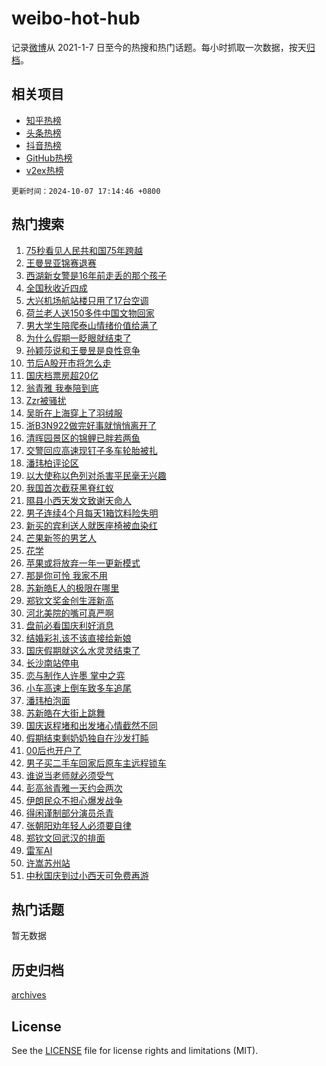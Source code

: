 # weibo-hot-hub

记录[微博](https://www.weibo.com)从 2021-1-7 日至今的热搜和热门话题。每小时抓取一次数据，按天[归档](archives)。

## 相关项目

- [知乎热榜](https://github.com/lonnyzhang423/zhihu-hot-hub)
- [头条热榜](https://github.com/lonnyzhang423/toutiao-hot-hub)
- [抖音热榜](https://github.com/lonnyzhang423/douyin-hot-hub)
- [GitHub热榜](https://github.com/lonnyzhang423/github-hot-hub)
- [v2ex热榜](https://github.com/lonnyzhang423/v2ex-hot-hub)


`更新时间：2024-10-07 17:14:46 +0800`

## 热门搜索

1. [75秒看见人民共和国75年跨越](https://m.weibo.cn/search?containerid=100103type%3D1%26t%3D10%26q%3D%2375%E7%A7%92%E7%9C%8B%E8%A7%81%E4%BA%BA%E6%B0%91%E5%85%B1%E5%92%8C%E5%9B%BD75%E5%B9%B4%E8%B7%A8%E8%B6%8A%23&stream_entry_id=51&isnewpage=1&extparam=seat%3D1%26pos%3D0%26cate%3D10103%26stream_entry_id%3D51%26c_type%3D51%26filter_type%3Drealtimehot%26dgr%3D0%26q%3D%252375%25E7%25A7%2592%25E7%259C%258B%25E8%25A7%2581%25E4%25BA%25BA%25E6%25B0%2591%25E5%2585%25B1%25E5%2592%258C%25E5%259B%25BD75%25E5%25B9%25B4%25E8%25B7%25A8%25E8%25B6%258A%2523%26display_time%3D1728292485%26pre_seqid%3D17282924858130118344939)
1. [王曼昱亚锦赛退赛](https://m.weibo.cn/search?containerid=100103type%3D1%26t%3D10%26q%3D%23%E7%8E%8B%E6%9B%BC%E6%98%B1%E4%BA%9A%E9%94%A6%E8%B5%9B%E9%80%80%E8%B5%9B%23&stream_entry_id=31&isnewpage=1&extparam=seat%3D1%26band_rank%3D1%26cate%3D5001%26q%3D%2523%25E7%258E%258B%25E6%259B%25BC%25E6%2598%25B1%25E4%25BA%259A%25E9%2594%25A6%25E8%25B5%259B%25E9%2580%2580%25E8%25B5%259B%2523%26lcate%3D5001%26realpos%3D1%26c_type%3D31%26stream_entry_id%3D31%26flag%3D1%26filter_type%3Drealtimehot%26dgr%3D0%26pos%3D0%26display_time%3D1728292485%26pre_seqid%3D17282924858130118344939)
1. [西湖新女警是16年前走丢的那个孩子](https://m.weibo.cn/search?containerid=100103type%3D1%26t%3D10%26q%3D%23%E8%A5%BF%E6%B9%96%E6%96%B0%E5%A5%B3%E8%AD%A6%E6%98%AF16%E5%B9%B4%E5%89%8D%E8%B5%B0%E4%B8%A2%E7%9A%84%E9%82%A3%E4%B8%AA%E5%AD%A9%E5%AD%90%23&stream_entry_id=31&isnewpage=1&extparam=seat%3D1%26band_rank%3D2%26cate%3D5001%26q%3D%2523%25E8%25A5%25BF%25E6%25B9%2596%25E6%2596%25B0%25E5%25A5%25B3%25E8%25AD%25A6%25E6%2598%25AF16%25E5%25B9%25B4%25E5%2589%258D%25E8%25B5%25B0%25E4%25B8%25A2%25E7%259A%2584%25E9%2582%25A3%25E4%25B8%25AA%25E5%25AD%25A9%25E5%25AD%2590%2523%26lcate%3D5001%26realpos%3D2%26c_type%3D31%26stream_entry_id%3D31%26flag%3D32768%26filter_type%3Drealtimehot%26dgr%3D0%26pos%3D1%26display_time%3D1728292485%26pre_seqid%3D17282924858130118344939)
1. [全国秋收近四成](https://m.weibo.cn/search?containerid=100103type%3D1%26t%3D10%26q%3D%23%E5%85%A8%E5%9B%BD%E7%A7%8B%E6%94%B6%E8%BF%91%E5%9B%9B%E6%88%90%23&stream_entry_id=31&isnewpage=1&extparam=seat%3D1%26band_rank%3D3%26cate%3D5001%26q%3D%2523%25E5%2585%25A8%25E5%259B%25BD%25E7%25A7%258B%25E6%2594%25B6%25E8%25BF%2591%25E5%259B%259B%25E6%2588%2590%2523%26lcate%3D5001%26realpos%3D3%26c_type%3D31%26stream_entry_id%3D31%26flag%3D1%26filter_type%3Drealtimehot%26dgr%3D0%26pos%3D2%26display_time%3D1728292485%26pre_seqid%3D17282924858130118344939)
1. [大兴机场航站楼只用了17台空调](https://m.weibo.cn/search?containerid=100103type%3D1%26t%3D10%26q%3D%23%E5%A4%A7%E5%85%B4%E6%9C%BA%E5%9C%BA%E8%88%AA%E7%AB%99%E6%A5%BC%E5%8F%AA%E7%94%A8%E4%BA%8617%E5%8F%B0%E7%A9%BA%E8%B0%83%23&stream_entry_id=31&isnewpage=1&extparam=seat%3D1%26band_rank%3D4%26cate%3D5001%26q%3D%2523%25E5%25A4%25A7%25E5%2585%25B4%25E6%259C%25BA%25E5%259C%25BA%25E8%2588%25AA%25E7%25AB%2599%25E6%25A5%25BC%25E5%258F%25AA%25E7%2594%25A8%25E4%25BA%258617%25E5%258F%25B0%25E7%25A9%25BA%25E8%25B0%2583%2523%26lcate%3D5001%26realpos%3D4%26c_type%3D31%26stream_entry_id%3D31%26flag%3D0%26filter_type%3Drealtimehot%26dgr%3D0%26pos%3D3%26display_time%3D1728292485%26pre_seqid%3D17282924858130118344939)
1. [荷兰老人送150多件中国文物回家](https://m.weibo.cn/search?containerid=100103type%3D1%26t%3D10%26q%3D%23%E8%8D%B7%E5%85%B0%E8%80%81%E4%BA%BA%E9%80%81150%E5%A4%9A%E4%BB%B6%E4%B8%AD%E5%9B%BD%E6%96%87%E7%89%A9%E5%9B%9E%E5%AE%B6%23&stream_entry_id=31&isnewpage=1&extparam=seat%3D1%26band_rank%3D5%26cate%3D5001%26q%3D%2523%25E8%258D%25B7%25E5%2585%25B0%25E8%2580%2581%25E4%25BA%25BA%25E9%2580%2581150%25E5%25A4%259A%25E4%25BB%25B6%25E4%25B8%25AD%25E5%259B%25BD%25E6%2596%2587%25E7%2589%25A9%25E5%259B%259E%25E5%25AE%25B6%2523%26lcate%3D5001%26realpos%3D5%26c_type%3D31%26stream_entry_id%3D31%26flag%3D32768%26filter_type%3Drealtimehot%26dgr%3D0%26pos%3D4%26display_time%3D1728292485%26pre_seqid%3D17282924858130118344939)
1. [男大学生陪爬泰山情绪价值给满了](https://m.weibo.cn/search?containerid=100103type%3D1%26t%3D10%26q%3D%23%E7%94%B7%E5%A4%A7%E5%AD%A6%E7%94%9F%E9%99%AA%E7%88%AC%E6%B3%B0%E5%B1%B1%E6%83%85%E7%BB%AA%E4%BB%B7%E5%80%BC%E7%BB%99%E6%BB%A1%E4%BA%86%23&stream_entry_id=31&isnewpage=1&extparam=seat%3D1%26band_rank%3D6%26cate%3D5001%26q%3D%2523%25E7%2594%25B7%25E5%25A4%25A7%25E5%25AD%25A6%25E7%2594%259F%25E9%2599%25AA%25E7%2588%25AC%25E6%25B3%25B0%25E5%25B1%25B1%25E6%2583%2585%25E7%25BB%25AA%25E4%25BB%25B7%25E5%2580%25BC%25E7%25BB%2599%25E6%25BB%25A1%25E4%25BA%2586%2523%26lcate%3D5001%26realpos%3D6%26c_type%3D31%26stream_entry_id%3D31%26flag%3D32768%26filter_type%3Drealtimehot%26dgr%3D0%26pos%3D5%26display_time%3D1728292485%26pre_seqid%3D17282924858130118344939)
1. [为什么假期一眨眼就结束了](https://m.weibo.cn/search?containerid=100103type%3D1%26t%3D10%26q%3D%23%E4%B8%BA%E4%BB%80%E4%B9%88%E5%81%87%E6%9C%9F%E4%B8%80%E7%9C%A8%E7%9C%BC%E5%B0%B1%E7%BB%93%E6%9D%9F%E4%BA%86%23&stream_entry_id=31&isnewpage=1&extparam=seat%3D1%26band_rank%3D7%26cate%3D5001%26q%3D%2523%25E4%25B8%25BA%25E4%25BB%2580%25E4%25B9%2588%25E5%2581%2587%25E6%259C%259F%25E4%25B8%2580%25E7%259C%25A8%25E7%259C%25BC%25E5%25B0%25B1%25E7%25BB%2593%25E6%259D%259F%25E4%25BA%2586%2523%26lcate%3D5001%26realpos%3D7%26c_type%3D31%26stream_entry_id%3D31%26flag%3D0%26filter_type%3Drealtimehot%26dgr%3D0%26pos%3D6%26display_time%3D1728292485%26pre_seqid%3D17282924858130118344939)
1. [孙颖莎说和王曼昱是良性竞争](https://m.weibo.cn/search?containerid=100103type%3D1%26t%3D10%26q%3D%23%E5%AD%99%E9%A2%96%E8%8E%8E%E8%AF%B4%E5%92%8C%E7%8E%8B%E6%9B%BC%E6%98%B1%E6%98%AF%E8%89%AF%E6%80%A7%E7%AB%9E%E4%BA%89%23&stream_entry_id=31&isnewpage=1&extparam=seat%3D1%26band_rank%3D8%26cate%3D5001%26q%3D%2523%25E5%25AD%2599%25E9%25A2%2596%25E8%258E%258E%25E8%25AF%25B4%25E5%2592%258C%25E7%258E%258B%25E6%259B%25BC%25E6%2598%25B1%25E6%2598%25AF%25E8%2589%25AF%25E6%2580%25A7%25E7%25AB%259E%25E4%25BA%2589%2523%26lcate%3D5001%26realpos%3D8%26c_type%3D31%26stream_entry_id%3D31%26flag%3D0%26filter_type%3Drealtimehot%26dgr%3D0%26pos%3D7%26display_time%3D1728292485%26pre_seqid%3D17282924858130118344939)
1. [节后A股开市将怎么走](https://m.weibo.cn/search?containerid=100103type%3D1%26t%3D10%26q%3D%23%E8%8A%82%E5%90%8EA%E8%82%A1%E5%BC%80%E5%B8%82%E5%B0%86%E6%80%8E%E4%B9%88%E8%B5%B0%23&stream_entry_id=31&isnewpage=1&extparam=seat%3D1%26band_rank%3D9%26cate%3D5001%26q%3D%2523%25E8%258A%2582%25E5%2590%258EA%25E8%2582%25A1%25E5%25BC%2580%25E5%25B8%2582%25E5%25B0%2586%25E6%2580%258E%25E4%25B9%2588%25E8%25B5%25B0%2523%26lcate%3D5001%26realpos%3D9%26c_type%3D31%26stream_entry_id%3D31%26flag%3D0%26filter_type%3Drealtimehot%26dgr%3D0%26pos%3D8%26display_time%3D1728292485%26pre_seqid%3D17282924858130118344939)
1. [国庆档票房超20亿](https://m.weibo.cn/search?containerid=100103type%3D1%26t%3D10%26q%3D%23%E5%9B%BD%E5%BA%86%E6%A1%A3%E7%A5%A8%E6%88%BF%E8%B6%8520%E4%BA%BF%23&stream_entry_id=31&isnewpage=1&extparam=seat%3D1%26band_rank%3D10%26cate%3D5001%26q%3D%2523%25E5%259B%25BD%25E5%25BA%2586%25E6%25A1%25A3%25E7%25A5%25A8%25E6%2588%25BF%25E8%25B6%258520%25E4%25BA%25BF%2523%26lcate%3D5001%26realpos%3D10%26c_type%3D31%26stream_entry_id%3D31%26flag%3D0%26filter_type%3Drealtimehot%26dgr%3D0%26pos%3D9%26display_time%3D1728292485%26pre_seqid%3D17282924858130118344939)
1. [翁青雅 我奉陪到底](https://m.weibo.cn/search?containerid=100103type%3D1%26t%3D10%26q%3D%E7%BF%81%E9%9D%92%E9%9B%85+%E6%88%91%E5%A5%89%E9%99%AA%E5%88%B0%E5%BA%95&stream_entry_id=31&isnewpage=1&extparam=seat%3D1%26band_rank%3D11%26cate%3D5001%26q%3D%25E7%25BF%2581%25E9%259D%2592%25E9%259B%2585%2520%25E6%2588%2591%25E5%25A5%2589%25E9%2599%25AA%25E5%2588%25B0%25E5%25BA%2595%26lcate%3D5001%26realpos%3D11%26c_type%3D31%26stream_entry_id%3D31%26flag%3D2%26filter_type%3Drealtimehot%26dgr%3D0%26pos%3D10%26display_time%3D1728292485%26pre_seqid%3D17282924858130118344939)
1. [Zzr被骚扰](https://m.weibo.cn/search?containerid=100103type%3D1%26t%3D10%26q%3D%23Zzr%E8%A2%AB%E9%AA%9A%E6%89%B0%23&stream_entry_id=31&isnewpage=1&extparam=seat%3D1%26band_rank%3D12%26cate%3D5001%26q%3D%2523Zzr%25E8%25A2%25AB%25E9%25AA%259A%25E6%2589%25B0%2523%26lcate%3D5001%26realpos%3D12%26c_type%3D31%26stream_entry_id%3D31%26flag%3D0%26filter_type%3Drealtimehot%26dgr%3D0%26pos%3D11%26display_time%3D1728292485%26pre_seqid%3D17282924858130118344939)
1. [吴昕在上海穿上了羽绒服](https://m.weibo.cn/search?containerid=100103type%3D1%26t%3D10%26q%3D%E5%90%B4%E6%98%95%E5%9C%A8%E4%B8%8A%E6%B5%B7%E7%A9%BF%E4%B8%8A%E4%BA%86%E7%BE%BD%E7%BB%92%E6%9C%8D&stream_entry_id=31&isnewpage=1&extparam=seat%3D1%26band_rank%3D13%26cate%3D5001%26q%3D%25E5%2590%25B4%25E6%2598%2595%25E5%259C%25A8%25E4%25B8%258A%25E6%25B5%25B7%25E7%25A9%25BF%25E4%25B8%258A%25E4%25BA%2586%25E7%25BE%25BD%25E7%25BB%2592%25E6%259C%258D%26lcate%3D5001%26realpos%3D13%26c_type%3D31%26stream_entry_id%3D31%26flag%3D0%26filter_type%3Drealtimehot%26dgr%3D0%26pos%3D12%26display_time%3D1728292485%26pre_seqid%3D17282924858130118344939)
1. [浙B3N922做完好事就悄悄离开了](https://m.weibo.cn/search?containerid=100103type%3D1%26t%3D10%26q%3D%23%E6%B5%99B3N922%E5%81%9A%E5%AE%8C%E5%A5%BD%E4%BA%8B%E5%B0%B1%E6%82%84%E6%82%84%E7%A6%BB%E5%BC%80%E4%BA%86%23&stream_entry_id=31&isnewpage=1&extparam=seat%3D1%26band_rank%3D14%26cate%3D5001%26q%3D%2523%25E6%25B5%2599B3N922%25E5%2581%259A%25E5%25AE%258C%25E5%25A5%25BD%25E4%25BA%258B%25E5%25B0%25B1%25E6%2582%2584%25E6%2582%2584%25E7%25A6%25BB%25E5%25BC%2580%25E4%25BA%2586%2523%26lcate%3D5001%26realpos%3D14%26c_type%3D31%26stream_entry_id%3D31%26flag%3D32768%26filter_type%3Drealtimehot%26dgr%3D0%26pos%3D13%26display_time%3D1728292485%26pre_seqid%3D17282924858130118344939)
1. [清晖园景区的锦鲤已胖若两鱼](https://m.weibo.cn/search?containerid=100103type%3D1%26t%3D10%26q%3D%23%E6%B8%85%E6%99%96%E5%9B%AD%E6%99%AF%E5%8C%BA%E7%9A%84%E9%94%A6%E9%B2%A4%E5%B7%B2%E8%83%96%E8%8B%A5%E4%B8%A4%E9%B1%BC%23&stream_entry_id=31&isnewpage=1&extparam=seat%3D1%26band_rank%3D15%26cate%3D5001%26q%3D%2523%25E6%25B8%2585%25E6%2599%2596%25E5%259B%25AD%25E6%2599%25AF%25E5%258C%25BA%25E7%259A%2584%25E9%2594%25A6%25E9%25B2%25A4%25E5%25B7%25B2%25E8%2583%2596%25E8%258B%25A5%25E4%25B8%25A4%25E9%25B1%25BC%2523%26lcate%3D5001%26realpos%3D15%26c_type%3D31%26stream_entry_id%3D31%26flag%3D1%26filter_type%3Drealtimehot%26dgr%3D0%26pos%3D14%26display_time%3D1728292485%26pre_seqid%3D17282924858130118344939)
1. [交警回应高速现钉子多车轮胎被扎](https://m.weibo.cn/search?containerid=100103type%3D1%26t%3D10%26q%3D%23%E4%BA%A4%E8%AD%A6%E5%9B%9E%E5%BA%94%E9%AB%98%E9%80%9F%E7%8E%B0%E9%92%89%E5%AD%90%E5%A4%9A%E8%BD%A6%E8%BD%AE%E8%83%8E%E8%A2%AB%E6%89%8E%23&stream_entry_id=31&isnewpage=1&extparam=seat%3D1%26band_rank%3D16%26cate%3D5001%26q%3D%2523%25E4%25BA%25A4%25E8%25AD%25A6%25E5%259B%259E%25E5%25BA%2594%25E9%25AB%2598%25E9%2580%259F%25E7%258E%25B0%25E9%2592%2589%25E5%25AD%2590%25E5%25A4%259A%25E8%25BD%25A6%25E8%25BD%25AE%25E8%2583%258E%25E8%25A2%25AB%25E6%2589%258E%2523%26lcate%3D5001%26realpos%3D16%26c_type%3D31%26stream_entry_id%3D31%26flag%3D0%26filter_type%3Drealtimehot%26dgr%3D0%26pos%3D15%26display_time%3D1728292485%26pre_seqid%3D17282924858130118344939)
1. [潘玮柏评论区](https://m.weibo.cn/search?containerid=100103type%3D1%26t%3D10%26q%3D%E6%BD%98%E7%8E%AE%E6%9F%8F%E8%AF%84%E8%AE%BA%E5%8C%BA&stream_entry_id=31&isnewpage=1&extparam=seat%3D1%26band_rank%3D17%26cate%3D5001%26q%3D%25E6%25BD%2598%25E7%258E%25AE%25E6%259F%258F%25E8%25AF%2584%25E8%25AE%25BA%25E5%258C%25BA%26lcate%3D5001%26realpos%3D17%26c_type%3D31%26stream_entry_id%3D31%26flag%3D0%26filter_type%3Drealtimehot%26dgr%3D0%26pos%3D16%26display_time%3D1728292485%26pre_seqid%3D17282924858130118344939)
1. [以大使称以色列对杀害平民毫无兴趣](https://m.weibo.cn/search?containerid=100103type%3D1%26t%3D10%26q%3D%23%E4%BB%A5%E5%A4%A7%E4%BD%BF%E7%A7%B0%E4%BB%A5%E8%89%B2%E5%88%97%E5%AF%B9%E6%9D%80%E5%AE%B3%E5%B9%B3%E6%B0%91%E6%AF%AB%E6%97%A0%E5%85%B4%E8%B6%A3%23&stream_entry_id=31&isnewpage=1&extparam=seat%3D1%26band_rank%3D18%26cate%3D5001%26q%3D%2523%25E4%25BB%25A5%25E5%25A4%25A7%25E4%25BD%25BF%25E7%25A7%25B0%25E4%25BB%25A5%25E8%2589%25B2%25E5%2588%2597%25E5%25AF%25B9%25E6%259D%2580%25E5%25AE%25B3%25E5%25B9%25B3%25E6%25B0%2591%25E6%25AF%25AB%25E6%2597%25A0%25E5%2585%25B4%25E8%25B6%25A3%2523%26lcate%3D5001%26realpos%3D18%26c_type%3D31%26stream_entry_id%3D31%26flag%3D1%26filter_type%3Drealtimehot%26dgr%3D0%26pos%3D17%26display_time%3D1728292485%26pre_seqid%3D17282924858130118344939)
1. [我国首次截获黑脊红蚁](https://m.weibo.cn/search?containerid=100103type%3D1%26t%3D10%26q%3D%23%E6%88%91%E5%9B%BD%E9%A6%96%E6%AC%A1%E6%88%AA%E8%8E%B7%E9%BB%91%E8%84%8A%E7%BA%A2%E8%9A%81%23&stream_entry_id=31&isnewpage=1&extparam=seat%3D1%26band_rank%3D19%26cate%3D5001%26q%3D%2523%25E6%2588%2591%25E5%259B%25BD%25E9%25A6%2596%25E6%25AC%25A1%25E6%2588%25AA%25E8%258E%25B7%25E9%25BB%2591%25E8%2584%258A%25E7%25BA%25A2%25E8%259A%2581%2523%26lcate%3D5001%26realpos%3D19%26c_type%3D31%26stream_entry_id%3D31%26flag%3D0%26filter_type%3Drealtimehot%26dgr%3D0%26pos%3D18%26display_time%3D1728292485%26pre_seqid%3D17282924858130118344939)
1. [隰县小西天发文致谢天命人](https://m.weibo.cn/search?containerid=100103type%3D1%26t%3D10%26q%3D%23%E9%9A%B0%E5%8E%BF%E5%B0%8F%E8%A5%BF%E5%A4%A9%E5%8F%91%E6%96%87%E8%87%B4%E8%B0%A2%E5%A4%A9%E5%91%BD%E4%BA%BA%23&stream_entry_id=31&isnewpage=1&extparam=seat%3D1%26band_rank%3D20%26cate%3D5001%26q%3D%2523%25E9%259A%25B0%25E5%258E%25BF%25E5%25B0%258F%25E8%25A5%25BF%25E5%25A4%25A9%25E5%258F%2591%25E6%2596%2587%25E8%2587%25B4%25E8%25B0%25A2%25E5%25A4%25A9%25E5%2591%25BD%25E4%25BA%25BA%2523%26lcate%3D5001%26realpos%3D20%26c_type%3D31%26stream_entry_id%3D31%26flag%3D0%26filter_type%3Drealtimehot%26dgr%3D0%26pos%3D19%26display_time%3D1728292485%26pre_seqid%3D17282924858130118344939)
1. [男子连续4个月每天1箱饮料险失明](https://m.weibo.cn/search?containerid=100103type%3D1%26t%3D10%26q%3D%23%E7%94%B7%E5%AD%90%E8%BF%9E%E7%BB%AD4%E4%B8%AA%E6%9C%88%E6%AF%8F%E5%A4%A91%E7%AE%B1%E9%A5%AE%E6%96%99%E9%99%A9%E5%A4%B1%E6%98%8E%23&stream_entry_id=31&isnewpage=1&extparam=seat%3D1%26band_rank%3D21%26cate%3D5001%26q%3D%2523%25E7%2594%25B7%25E5%25AD%2590%25E8%25BF%259E%25E7%25BB%25AD4%25E4%25B8%25AA%25E6%259C%2588%25E6%25AF%258F%25E5%25A4%25A91%25E7%25AE%25B1%25E9%25A5%25AE%25E6%2596%2599%25E9%2599%25A9%25E5%25A4%25B1%25E6%2598%258E%2523%26lcate%3D5001%26realpos%3D21%26c_type%3D31%26stream_entry_id%3D31%26flag%3D1%26filter_type%3Drealtimehot%26dgr%3D0%26pos%3D20%26display_time%3D1728292485%26pre_seqid%3D17282924858130118344939)
1. [新买的宾利送人就医座椅被血染红](https://m.weibo.cn/search?containerid=100103type%3D1%26t%3D10%26q%3D%23%E6%96%B0%E4%B9%B0%E7%9A%84%E5%AE%BE%E5%88%A9%E9%80%81%E4%BA%BA%E5%B0%B1%E5%8C%BB%E5%BA%A7%E6%A4%85%E8%A2%AB%E8%A1%80%E6%9F%93%E7%BA%A2%23&stream_entry_id=31&isnewpage=1&extparam=seat%3D1%26band_rank%3D22%26cate%3D5001%26q%3D%2523%25E6%2596%25B0%25E4%25B9%25B0%25E7%259A%2584%25E5%25AE%25BE%25E5%2588%25A9%25E9%2580%2581%25E4%25BA%25BA%25E5%25B0%25B1%25E5%258C%25BB%25E5%25BA%25A7%25E6%25A4%2585%25E8%25A2%25AB%25E8%25A1%2580%25E6%259F%2593%25E7%25BA%25A2%2523%26lcate%3D5001%26realpos%3D22%26c_type%3D31%26stream_entry_id%3D31%26flag%3D32768%26filter_type%3Drealtimehot%26dgr%3D0%26pos%3D21%26display_time%3D1728292485%26pre_seqid%3D17282924858130118344939)
1. [芒果新签的男艺人](https://m.weibo.cn/search?containerid=100103type%3D1%26t%3D10%26q%3D%E8%8A%92%E6%9E%9C%E6%96%B0%E7%AD%BE%E7%9A%84%E7%94%B7%E8%89%BA%E4%BA%BA&stream_entry_id=31&isnewpage=1&extparam=seat%3D1%26band_rank%3D23%26cate%3D5001%26q%3D%25E8%258A%2592%25E6%259E%259C%25E6%2596%25B0%25E7%25AD%25BE%25E7%259A%2584%25E7%2594%25B7%25E8%2589%25BA%25E4%25BA%25BA%26lcate%3D5001%26realpos%3D23%26c_type%3D31%26stream_entry_id%3D31%26flag%3D0%26filter_type%3Drealtimehot%26dgr%3D0%26pos%3D22%26display_time%3D1728292485%26pre_seqid%3D17282924858130118344939)
1. [花学](https://m.weibo.cn/search?containerid=100103type%3D1%26t%3D10%26q%3D%E8%8A%B1%E5%AD%A6&stream_entry_id=31&isnewpage=1&extparam=seat%3D1%26band_rank%3D24%26cate%3D5001%26q%3D%25E8%258A%25B1%25E5%25AD%25A6%26lcate%3D5001%26realpos%3D24%26c_type%3D31%26stream_entry_id%3D31%26flag%3D0%26filter_type%3Drealtimehot%26dgr%3D0%26pos%3D23%26display_time%3D1728292485%26pre_seqid%3D17282924858130118344939)
1. [苹果或将放弃一年一更新模式](https://m.weibo.cn/search?containerid=100103type%3D1%26t%3D10%26q%3D%23%E8%8B%B9%E6%9E%9C%E6%88%96%E5%B0%86%E6%94%BE%E5%BC%83%E4%B8%80%E5%B9%B4%E4%B8%80%E6%9B%B4%E6%96%B0%E6%A8%A1%E5%BC%8F%23&stream_entry_id=31&isnewpage=1&extparam=seat%3D1%26band_rank%3D25%26cate%3D5001%26q%3D%2523%25E8%258B%25B9%25E6%259E%259C%25E6%2588%2596%25E5%25B0%2586%25E6%2594%25BE%25E5%25BC%2583%25E4%25B8%2580%25E5%25B9%25B4%25E4%25B8%2580%25E6%259B%25B4%25E6%2596%25B0%25E6%25A8%25A1%25E5%25BC%258F%2523%26lcate%3D5001%26realpos%3D25%26c_type%3D31%26stream_entry_id%3D31%26flag%3D1%26filter_type%3Drealtimehot%26dgr%3D0%26pos%3D24%26display_time%3D1728292485%26pre_seqid%3D17282924858130118344939)
1. [那是你可怜 我家不用](https://m.weibo.cn/search?containerid=100103type%3D1%26t%3D10%26q%3D%E9%82%A3%E6%98%AF%E4%BD%A0%E5%8F%AF%E6%80%9C+%E6%88%91%E5%AE%B6%E4%B8%8D%E7%94%A8&stream_entry_id=31&isnewpage=1&extparam=seat%3D1%26band_rank%3D26%26cate%3D5001%26q%3D%25E9%2582%25A3%25E6%2598%25AF%25E4%25BD%25A0%25E5%258F%25AF%25E6%2580%259C%2520%25E6%2588%2591%25E5%25AE%25B6%25E4%25B8%258D%25E7%2594%25A8%26lcate%3D5001%26realpos%3D26%26c_type%3D31%26stream_entry_id%3D31%26flag%3D1%26filter_type%3Drealtimehot%26dgr%3D0%26pos%3D25%26display_time%3D1728292485%26pre_seqid%3D17282924858130118344939)
1. [苏新皓E人的极限在哪里](https://m.weibo.cn/search?containerid=100103type%3D1%26t%3D10%26q%3D%23%E8%8B%8F%E6%96%B0%E7%9A%93E%E4%BA%BA%E7%9A%84%E6%9E%81%E9%99%90%E5%9C%A8%E5%93%AA%E9%87%8C%23&stream_entry_id=31&isnewpage=1&extparam=seat%3D1%26band_rank%3D27%26cate%3D5001%26q%3D%2523%25E8%258B%258F%25E6%2596%25B0%25E7%259A%2593E%25E4%25BA%25BA%25E7%259A%2584%25E6%259E%2581%25E9%2599%2590%25E5%259C%25A8%25E5%2593%25AA%25E9%2587%258C%2523%26lcate%3D5001%26realpos%3D27%26c_type%3D31%26stream_entry_id%3D31%26flag%3D1%26filter_type%3Drealtimehot%26dgr%3D0%26pos%3D26%26display_time%3D1728292485%26pre_seqid%3D17282924858130118344939)
1. [郑钦文奖金创生涯新高](https://m.weibo.cn/search?containerid=100103type%3D1%26t%3D10%26q%3D%23%E9%83%91%E9%92%A6%E6%96%87%E5%A5%96%E9%87%91%E5%88%9B%E7%94%9F%E6%B6%AF%E6%96%B0%E9%AB%98%23&stream_entry_id=31&isnewpage=1&extparam=seat%3D1%26band_rank%3D28%26cate%3D5001%26q%3D%2523%25E9%2583%2591%25E9%2592%25A6%25E6%2596%2587%25E5%25A5%2596%25E9%2587%2591%25E5%2588%259B%25E7%2594%259F%25E6%25B6%25AF%25E6%2596%25B0%25E9%25AB%2598%2523%26lcate%3D5001%26realpos%3D28%26c_type%3D31%26stream_entry_id%3D31%26flag%3D1%26filter_type%3Drealtimehot%26dgr%3D0%26pos%3D27%26display_time%3D1728292485%26pre_seqid%3D17282924858130118344939)
1. [河北美院的嘴可真严啊](https://m.weibo.cn/search?containerid=100103type%3D1%26t%3D10%26q%3D%E6%B2%B3%E5%8C%97%E7%BE%8E%E9%99%A2%E7%9A%84%E5%98%B4%E5%8F%AF%E7%9C%9F%E4%B8%A5%E5%95%8A&stream_entry_id=31&isnewpage=1&extparam=seat%3D1%26band_rank%3D29%26cate%3D5001%26q%3D%25E6%25B2%25B3%25E5%258C%2597%25E7%25BE%258E%25E9%2599%25A2%25E7%259A%2584%25E5%2598%25B4%25E5%258F%25AF%25E7%259C%259F%25E4%25B8%25A5%25E5%2595%258A%26lcate%3D5001%26realpos%3D29%26c_type%3D31%26stream_entry_id%3D31%26flag%3D0%26filter_type%3Drealtimehot%26dgr%3D0%26pos%3D28%26display_time%3D1728292485%26pre_seqid%3D17282924858130118344939)
1. [盘前必看国庆利好消息](https://m.weibo.cn/search?containerid=100103type%3D1%26t%3D10%26q%3D%23%E7%9B%98%E5%89%8D%E5%BF%85%E7%9C%8B%E5%9B%BD%E5%BA%86%E5%88%A9%E5%A5%BD%E6%B6%88%E6%81%AF%23&stream_entry_id=31&isnewpage=1&extparam=seat%3D1%26band_rank%3D30%26cate%3D5001%26q%3D%2523%25E7%259B%2598%25E5%2589%258D%25E5%25BF%2585%25E7%259C%258B%25E5%259B%25BD%25E5%25BA%2586%25E5%2588%25A9%25E5%25A5%25BD%25E6%25B6%2588%25E6%2581%25AF%2523%26lcate%3D5001%26realpos%3D30%26c_type%3D31%26stream_entry_id%3D31%26flag%3D1%26filter_type%3Drealtimehot%26dgr%3D0%26pos%3D29%26display_time%3D1728292485%26pre_seqid%3D17282924858130118344939)
1. [结婚彩礼该不该直接给新娘](https://m.weibo.cn/search?containerid=100103type%3D1%26t%3D10%26q%3D%23%E7%BB%93%E5%A9%9A%E5%BD%A9%E7%A4%BC%E8%AF%A5%E4%B8%8D%E8%AF%A5%E7%9B%B4%E6%8E%A5%E7%BB%99%E6%96%B0%E5%A8%98%23&stream_entry_id=31&isnewpage=1&extparam=seat%3D1%26band_rank%3D31%26cate%3D5001%26q%3D%2523%25E7%25BB%2593%25E5%25A9%259A%25E5%25BD%25A9%25E7%25A4%25BC%25E8%25AF%25A5%25E4%25B8%258D%25E8%25AF%25A5%25E7%259B%25B4%25E6%258E%25A5%25E7%25BB%2599%25E6%2596%25B0%25E5%25A8%2598%2523%26lcate%3D5001%26realpos%3D31%26c_type%3D31%26stream_entry_id%3D31%26flag%3D0%26filter_type%3Drealtimehot%26dgr%3D0%26pos%3D30%26display_time%3D1728292485%26pre_seqid%3D17282924858130118344939)
1. [国庆假期就这么水灵灵结束了](https://m.weibo.cn/search?containerid=100103type%3D1%26t%3D10%26q%3D%23%E5%9B%BD%E5%BA%86%E5%81%87%E6%9C%9F%E5%B0%B1%E8%BF%99%E4%B9%88%E6%B0%B4%E7%81%B5%E7%81%B5%E7%BB%93%E6%9D%9F%E4%BA%86%23&stream_entry_id=31&isnewpage=1&extparam=seat%3D1%26band_rank%3D32%26cate%3D5001%26q%3D%2523%25E5%259B%25BD%25E5%25BA%2586%25E5%2581%2587%25E6%259C%259F%25E5%25B0%25B1%25E8%25BF%2599%25E4%25B9%2588%25E6%25B0%25B4%25E7%2581%25B5%25E7%2581%25B5%25E7%25BB%2593%25E6%259D%259F%25E4%25BA%2586%2523%26lcate%3D5001%26realpos%3D32%26c_type%3D31%26stream_entry_id%3D31%26flag%3D0%26filter_type%3Drealtimehot%26dgr%3D0%26pos%3D31%26display_time%3D1728292485%26pre_seqid%3D17282924858130118344939)
1. [长沙南站停电](https://m.weibo.cn/search?containerid=100103type%3D1%26t%3D10%26q%3D%23%E9%95%BF%E6%B2%99%E5%8D%97%E7%AB%99%E5%81%9C%E7%94%B5%23&stream_entry_id=31&isnewpage=1&extparam=seat%3D1%26band_rank%3D33%26cate%3D5001%26q%3D%2523%25E9%2595%25BF%25E6%25B2%2599%25E5%258D%2597%25E7%25AB%2599%25E5%2581%259C%25E7%2594%25B5%2523%26lcate%3D5001%26realpos%3D33%26c_type%3D31%26stream_entry_id%3D31%26flag%3D1%26filter_type%3Drealtimehot%26dgr%3D0%26pos%3D32%26display_time%3D1728292485%26pre_seqid%3D17282924858130118344939)
1. [恋与制作人许墨 掌中之弈](https://m.weibo.cn/search?containerid=100103type%3D1%26t%3D10%26q%3D%E6%81%8B%E4%B8%8E%E5%88%B6%E4%BD%9C%E4%BA%BA%E8%AE%B8%E5%A2%A8+%E6%8E%8C%E4%B8%AD%E4%B9%8B%E5%BC%88&stream_entry_id=31&isnewpage=1&extparam=seat%3D1%26band_rank%3D34%26cate%3D5001%26q%3D%25E6%2581%258B%25E4%25B8%258E%25E5%2588%25B6%25E4%25BD%259C%25E4%25BA%25BA%25E8%25AE%25B8%25E5%25A2%25A8%2520%25E6%258E%258C%25E4%25B8%25AD%25E4%25B9%258B%25E5%25BC%2588%26lcate%3D5001%26realpos%3D34%26c_type%3D31%26stream_entry_id%3D31%26flag%3D1%26filter_type%3Drealtimehot%26dgr%3D0%26pos%3D33%26display_time%3D1728292485%26pre_seqid%3D17282924858130118344939)
1. [小车高速上倒车致多车追尾](https://m.weibo.cn/search?containerid=100103type%3D1%26t%3D10%26q%3D%23%E5%B0%8F%E8%BD%A6%E9%AB%98%E9%80%9F%E4%B8%8A%E5%80%92%E8%BD%A6%E8%87%B4%E5%A4%9A%E8%BD%A6%E8%BF%BD%E5%B0%BE%23&stream_entry_id=31&isnewpage=1&extparam=seat%3D1%26band_rank%3D35%26cate%3D5001%26q%3D%2523%25E5%25B0%258F%25E8%25BD%25A6%25E9%25AB%2598%25E9%2580%259F%25E4%25B8%258A%25E5%2580%2592%25E8%25BD%25A6%25E8%2587%25B4%25E5%25A4%259A%25E8%25BD%25A6%25E8%25BF%25BD%25E5%25B0%25BE%2523%26lcate%3D5001%26realpos%3D35%26c_type%3D31%26stream_entry_id%3D31%26flag%3D0%26filter_type%3Drealtimehot%26dgr%3D0%26pos%3D34%26display_time%3D1728292485%26pre_seqid%3D17282924858130118344939)
1. [潘玮柏泡面](https://m.weibo.cn/search?containerid=100103type%3D1%26t%3D10%26q%3D%E6%BD%98%E7%8E%AE%E6%9F%8F%E6%B3%A1%E9%9D%A2&stream_entry_id=31&isnewpage=1&extparam=seat%3D1%26band_rank%3D36%26cate%3D5001%26q%3D%25E6%25BD%2598%25E7%258E%25AE%25E6%259F%258F%25E6%25B3%25A1%25E9%259D%25A2%26lcate%3D5001%26realpos%3D36%26c_type%3D31%26stream_entry_id%3D31%26flag%3D1%26filter_type%3Drealtimehot%26dgr%3D0%26pos%3D35%26display_time%3D1728292485%26pre_seqid%3D17282924858130118344939)
1. [苏新皓在大街上跳舞](https://m.weibo.cn/search?containerid=100103type%3D1%26t%3D10%26q%3D%23%E8%8B%8F%E6%96%B0%E7%9A%93%E5%9C%A8%E5%A4%A7%E8%A1%97%E4%B8%8A%E8%B7%B3%E8%88%9E%23&stream_entry_id=31&isnewpage=1&extparam=seat%3D1%26band_rank%3D37%26cate%3D5001%26q%3D%2523%25E8%258B%258F%25E6%2596%25B0%25E7%259A%2593%25E5%259C%25A8%25E5%25A4%25A7%25E8%25A1%2597%25E4%25B8%258A%25E8%25B7%25B3%25E8%2588%259E%2523%26lcate%3D5001%26realpos%3D37%26c_type%3D31%26stream_entry_id%3D31%26flag%3D0%26filter_type%3Drealtimehot%26dgr%3D0%26pos%3D36%26display_time%3D1728292485%26pre_seqid%3D17282924858130118344939)
1. [国庆返程堵和出发堵心情截然不同](https://m.weibo.cn/search?containerid=100103type%3D1%26t%3D10%26q%3D%23%E5%9B%BD%E5%BA%86%E8%BF%94%E7%A8%8B%E5%A0%B5%E5%92%8C%E5%87%BA%E5%8F%91%E5%A0%B5%E5%BF%83%E6%83%85%E6%88%AA%E7%84%B6%E4%B8%8D%E5%90%8C%23&stream_entry_id=31&isnewpage=1&extparam=seat%3D1%26band_rank%3D38%26cate%3D5001%26q%3D%2523%25E5%259B%25BD%25E5%25BA%2586%25E8%25BF%2594%25E7%25A8%258B%25E5%25A0%25B5%25E5%2592%258C%25E5%2587%25BA%25E5%258F%2591%25E5%25A0%25B5%25E5%25BF%2583%25E6%2583%2585%25E6%2588%25AA%25E7%2584%25B6%25E4%25B8%258D%25E5%2590%258C%2523%26lcate%3D5001%26realpos%3D38%26c_type%3D31%26stream_entry_id%3D31%26flag%3D0%26filter_type%3Drealtimehot%26dgr%3D0%26pos%3D37%26display_time%3D1728292485%26pre_seqid%3D17282924858130118344939)
1. [假期结束剩奶奶独自在沙发打盹](https://m.weibo.cn/search?containerid=100103type%3D1%26t%3D10%26q%3D%23%E5%81%87%E6%9C%9F%E7%BB%93%E6%9D%9F%E5%89%A9%E5%A5%B6%E5%A5%B6%E7%8B%AC%E8%87%AA%E5%9C%A8%E6%B2%99%E5%8F%91%E6%89%93%E7%9B%B9%23&stream_entry_id=31&isnewpage=1&extparam=seat%3D1%26band_rank%3D39%26cate%3D5001%26q%3D%2523%25E5%2581%2587%25E6%259C%259F%25E7%25BB%2593%25E6%259D%259F%25E5%2589%25A9%25E5%25A5%25B6%25E5%25A5%25B6%25E7%258B%25AC%25E8%2587%25AA%25E5%259C%25A8%25E6%25B2%2599%25E5%258F%2591%25E6%2589%2593%25E7%259B%25B9%2523%26lcate%3D5001%26realpos%3D39%26c_type%3D31%26stream_entry_id%3D31%26flag%3D0%26filter_type%3Drealtimehot%26dgr%3D0%26pos%3D38%26display_time%3D1728292485%26pre_seqid%3D17282924858130118344939)
1. [00后也开户了](https://m.weibo.cn/search?containerid=100103type%3D1%26t%3D10%26q%3D%2300%E5%90%8E%E4%B9%9F%E5%BC%80%E6%88%B7%E4%BA%86%23&stream_entry_id=31&isnewpage=1&extparam=seat%3D1%26band_rank%3D40%26cate%3D5001%26q%3D%252300%25E5%2590%258E%25E4%25B9%259F%25E5%25BC%2580%25E6%2588%25B7%25E4%25BA%2586%2523%26lcate%3D5001%26realpos%3D40%26c_type%3D31%26stream_entry_id%3D31%26flag%3D1%26filter_type%3Drealtimehot%26dgr%3D0%26pos%3D39%26display_time%3D1728292485%26pre_seqid%3D17282924858130118344939)
1. [男子买二手车回家后原车主远程锁车](https://m.weibo.cn/search?containerid=100103type%3D1%26t%3D10%26q%3D%23%E7%94%B7%E5%AD%90%E4%B9%B0%E4%BA%8C%E6%89%8B%E8%BD%A6%E5%9B%9E%E5%AE%B6%E5%90%8E%E5%8E%9F%E8%BD%A6%E4%B8%BB%E8%BF%9C%E7%A8%8B%E9%94%81%E8%BD%A6%23&stream_entry_id=31&isnewpage=1&extparam=seat%3D1%26band_rank%3D41%26cate%3D5001%26q%3D%2523%25E7%2594%25B7%25E5%25AD%2590%25E4%25B9%25B0%25E4%25BA%258C%25E6%2589%258B%25E8%25BD%25A6%25E5%259B%259E%25E5%25AE%25B6%25E5%2590%258E%25E5%258E%259F%25E8%25BD%25A6%25E4%25B8%25BB%25E8%25BF%259C%25E7%25A8%258B%25E9%2594%2581%25E8%25BD%25A6%2523%26lcate%3D5001%26realpos%3D41%26c_type%3D31%26stream_entry_id%3D31%26flag%3D0%26filter_type%3Drealtimehot%26dgr%3D0%26pos%3D40%26display_time%3D1728292485%26pre_seqid%3D17282924858130118344939)
1. [谁说当老师就必须受气](https://m.weibo.cn/search?containerid=100103type%3D1%26t%3D10%26q%3D%23%E8%B0%81%E8%AF%B4%E5%BD%93%E8%80%81%E5%B8%88%E5%B0%B1%E5%BF%85%E9%A1%BB%E5%8F%97%E6%B0%94%23&stream_entry_id=31&isnewpage=1&extparam=seat%3D1%26band_rank%3D42%26cate%3D5001%26q%3D%2523%25E8%25B0%2581%25E8%25AF%25B4%25E5%25BD%2593%25E8%2580%2581%25E5%25B8%2588%25E5%25B0%25B1%25E5%25BF%2585%25E9%25A1%25BB%25E5%258F%2597%25E6%25B0%2594%2523%26lcate%3D5001%26realpos%3D42%26c_type%3D31%26stream_entry_id%3D31%26flag%3D1%26filter_type%3Drealtimehot%26dgr%3D0%26pos%3D41%26display_time%3D1728292485%26pre_seqid%3D17282924858130118344939)
1. [彭高翁青雅一天约会两次](https://m.weibo.cn/search?containerid=100103type%3D1%26t%3D10%26q%3D%E5%BD%AD%E9%AB%98%E7%BF%81%E9%9D%92%E9%9B%85%E4%B8%80%E5%A4%A9%E7%BA%A6%E4%BC%9A%E4%B8%A4%E6%AC%A1&stream_entry_id=31&isnewpage=1&extparam=seat%3D1%26band_rank%3D43%26cate%3D5001%26q%3D%25E5%25BD%25AD%25E9%25AB%2598%25E7%25BF%2581%25E9%259D%2592%25E9%259B%2585%25E4%25B8%2580%25E5%25A4%25A9%25E7%25BA%25A6%25E4%25BC%259A%25E4%25B8%25A4%25E6%25AC%25A1%26lcate%3D5001%26realpos%3D43%26c_type%3D31%26stream_entry_id%3D31%26flag%3D0%26filter_type%3Drealtimehot%26dgr%3D0%26pos%3D42%26display_time%3D1728292485%26pre_seqid%3D17282924858130118344939)
1. [伊朗民众不担心爆发战争](https://m.weibo.cn/search?containerid=100103type%3D1%26t%3D10%26q%3D%23%E4%BC%8A%E6%9C%97%E6%B0%91%E4%BC%97%E4%B8%8D%E6%8B%85%E5%BF%83%E7%88%86%E5%8F%91%E6%88%98%E4%BA%89%23&stream_entry_id=31&isnewpage=1&extparam=seat%3D1%26band_rank%3D44%26cate%3D5001%26q%3D%2523%25E4%25BC%258A%25E6%259C%2597%25E6%25B0%2591%25E4%25BC%2597%25E4%25B8%258D%25E6%258B%2585%25E5%25BF%2583%25E7%2588%2586%25E5%258F%2591%25E6%2588%2598%25E4%25BA%2589%2523%26lcate%3D5001%26realpos%3D44%26c_type%3D31%26stream_entry_id%3D31%26flag%3D0%26filter_type%3Drealtimehot%26dgr%3D0%26pos%3D43%26display_time%3D1728292485%26pre_seqid%3D17282924858130118344939)
1. [得闲谨制部分演员杀青](https://m.weibo.cn/search?containerid=100103type%3D1%26t%3D10%26q%3D%23%E5%BE%97%E9%97%B2%E8%B0%A8%E5%88%B6%E9%83%A8%E5%88%86%E6%BC%94%E5%91%98%E6%9D%80%E9%9D%92%23&stream_entry_id=31&isnewpage=1&extparam=seat%3D1%26band_rank%3D45%26cate%3D5001%26q%3D%2523%25E5%25BE%2597%25E9%2597%25B2%25E8%25B0%25A8%25E5%2588%25B6%25E9%2583%25A8%25E5%2588%2586%25E6%25BC%2594%25E5%2591%2598%25E6%259D%2580%25E9%259D%2592%2523%26lcate%3D5001%26realpos%3D45%26c_type%3D31%26stream_entry_id%3D31%26flag%3D1%26filter_type%3Drealtimehot%26dgr%3D0%26pos%3D44%26display_time%3D1728292485%26pre_seqid%3D17282924858130118344939)
1. [张朝阳劝年轻人必须要自律](https://m.weibo.cn/search?containerid=100103type%3D1%26t%3D10%26q%3D%23%E5%BC%A0%E6%9C%9D%E9%98%B3%E5%8A%9D%E5%B9%B4%E8%BD%BB%E4%BA%BA%E5%BF%85%E9%A1%BB%E8%A6%81%E8%87%AA%E5%BE%8B%23&stream_entry_id=31&isnewpage=1&extparam=seat%3D1%26band_rank%3D46%26cate%3D5001%26q%3D%2523%25E5%25BC%25A0%25E6%259C%259D%25E9%2598%25B3%25E5%258A%259D%25E5%25B9%25B4%25E8%25BD%25BB%25E4%25BA%25BA%25E5%25BF%2585%25E9%25A1%25BB%25E8%25A6%2581%25E8%2587%25AA%25E5%25BE%258B%2523%26lcate%3D5001%26realpos%3D46%26c_type%3D31%26stream_entry_id%3D31%26flag%3D0%26filter_type%3Drealtimehot%26dgr%3D0%26pos%3D45%26display_time%3D1728292485%26pre_seqid%3D17282924858130118344939)
1. [郑钦文回武汉的排面](https://m.weibo.cn/search?containerid=100103type%3D1%26t%3D10%26q%3D%23%E9%83%91%E9%92%A6%E6%96%87%E5%9B%9E%E6%AD%A6%E6%B1%89%E7%9A%84%E6%8E%92%E9%9D%A2%23&stream_entry_id=31&isnewpage=1&extparam=seat%3D1%26band_rank%3D47%26cate%3D5001%26q%3D%2523%25E9%2583%2591%25E9%2592%25A6%25E6%2596%2587%25E5%259B%259E%25E6%25AD%25A6%25E6%25B1%2589%25E7%259A%2584%25E6%258E%2592%25E9%259D%25A2%2523%26lcate%3D5001%26realpos%3D47%26c_type%3D31%26stream_entry_id%3D31%26flag%3D1%26filter_type%3Drealtimehot%26dgr%3D0%26pos%3D46%26display_time%3D1728292485%26pre_seqid%3D17282924858130118344939)
1. [雷军AI](https://m.weibo.cn/search?containerid=100103type%3D1%26t%3D10%26q%3D%E9%9B%B7%E5%86%9BAI&stream_entry_id=31&isnewpage=1&extparam=seat%3D1%26band_rank%3D48%26cate%3D5001%26q%3D%25E9%259B%25B7%25E5%2586%259BAI%26lcate%3D5001%26realpos%3D48%26c_type%3D31%26stream_entry_id%3D31%26flag%3D0%26filter_type%3Drealtimehot%26dgr%3D0%26pos%3D47%26display_time%3D1728292485%26pre_seqid%3D17282924858130118344939)
1. [许嵩苏州站](https://m.weibo.cn/search?containerid=100103type%3D1%26t%3D10%26q%3D%E8%AE%B8%E5%B5%A9%E8%8B%8F%E5%B7%9E%E7%AB%99&stream_entry_id=31&isnewpage=1&extparam=seat%3D1%26band_rank%3D49%26cate%3D5001%26q%3D%25E8%25AE%25B8%25E5%25B5%25A9%25E8%258B%258F%25E5%25B7%259E%25E7%25AB%2599%26lcate%3D5001%26realpos%3D49%26c_type%3D31%26stream_entry_id%3D31%26flag%3D1%26filter_type%3Drealtimehot%26dgr%3D0%26pos%3D48%26display_time%3D1728292485%26pre_seqid%3D17282924858130118344939)
1. [中秋国庆到过小西天可免费再游](https://m.weibo.cn/search?containerid=100103type%3D1%26t%3D10%26q%3D%23%E4%B8%AD%E7%A7%8B%E5%9B%BD%E5%BA%86%E5%88%B0%E8%BF%87%E5%B0%8F%E8%A5%BF%E5%A4%A9%E5%8F%AF%E5%85%8D%E8%B4%B9%E5%86%8D%E6%B8%B8%23&stream_entry_id=31&isnewpage=1&extparam=seat%3D1%26band_rank%3D50%26cate%3D5001%26q%3D%2523%25E4%25B8%25AD%25E7%25A7%258B%25E5%259B%25BD%25E5%25BA%2586%25E5%2588%25B0%25E8%25BF%2587%25E5%25B0%258F%25E8%25A5%25BF%25E5%25A4%25A9%25E5%258F%25AF%25E5%2585%258D%25E8%25B4%25B9%25E5%2586%258D%25E6%25B8%25B8%2523%26lcate%3D5001%26realpos%3D50%26c_type%3D31%26stream_entry_id%3D31%26flag%3D0%26filter_type%3Drealtimehot%26dgr%3D0%26pos%3D49%26display_time%3D1728292485%26pre_seqid%3D17282924858130118344939)

## 热门话题

暂无数据

## 历史归档

[archives](archives)

## License

See the [LICENSE](LICENSE) file for license rights and limitations (MIT).
